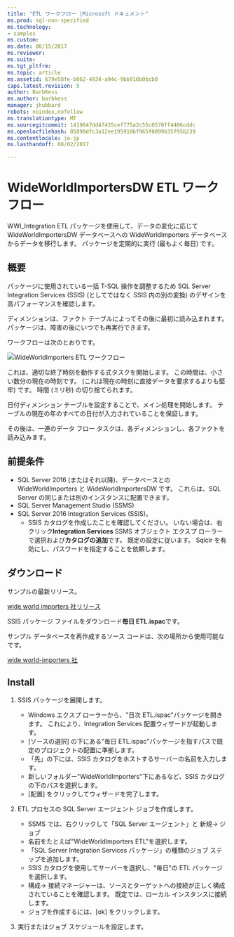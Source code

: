 ```yaml
---
title: "ETL ワークフロー |Microsoft ドキュメント"
ms.prod: sql-non-specified
ms.technology:
- samples
ms.custom: 
ms.date: 06/15/2017
ms.reviewer: 
ms.suite: 
ms.tgt_pltfrm: 
ms.topic: article
ms.assetid: 679e58fe-b062-4934-a94c-9bb916b0bcb0
caps.latest.revision: 5
author: BarbKess
ms.author: barbkess
manager: jhubbard
robots: noindex,nofollow
ms.translationtype: MT
ms.sourcegitcommit: 1419847dd47435cef775a2c55c0578ff4406cddc
ms.openlocfilehash: 85898dfc3a12ee195910bf965f0099b35f95b239
ms.contentlocale: ja-jp
ms.lasthandoff: 08/02/2017

---
```

# <a name="wideworldimportersdw-etl-workflow"></a>WideWorldImportersDW ETL ワークフロー
WWI_Integration ETL パッケージを使用して、データの変化に応じて WideWorldImportersDW データベースへの WideWorldImporters データベースからデータを移行します。 パッケージを定期的に実行 (最もよく毎日) です。

## <a name="overview"></a>概要

パッケージに使用されている一括 T-SQL 操作を調整するため SQL Server Integration Services (SSIS) (としてではなく SSIS 内の別の変換) のデザインを高パフォーマンスを確認します。

ディメンションは、ファクト テーブルによってその後に最初に読み込まれます。 パッケージは、障害の後にいつでも再実行できます。

ワークフローは次のとおりです。

 ![WideWorldImporters ETL ワークフロー](../../sample/world-wide-importers/media/wideworldimporters-etl-workflow.png)

これは、適切な終了時刻を動作する式タスクを開始します。 この時間は、小さい数分の現在の時刻です。 (これは現在の時刻に直接データを要求するよりも堅牢) です。 時間 (ミリ秒) の切り捨てられます。

日付ディメンション テーブルを設定することで、メイン処理を開始します。 テーブルの現在の年のすべての日付が入力されていることを保証します。

その後は、一連のデータ フロー タスクは、各ディメンションし、各ファクトを読み込みます。

## <a name="prerequisites"></a>前提条件

- SQL Server 2016 (またはそれ以降)、データベースとの WideWorldImporters と WideWorldImportersDW です。 これらは、SQL Server の同じまたは別のインスタンスに配置できます。
- SQL Server Management Studio (SSMS)
- SQL Server 2016 Integration Services (SSIS)。
  - SSIS カタログを作成したことを確認してください。 いない場合は、右クリック**Integration Services** SSMS オブジェクト エクスプ ローラーで選択および**カタログの追加**です。 既定の設定に従います。 Sqlclr を有効にし、パスワードを指定することを依頼します。


## <a name="download"></a>ダウンロード

サンプルの最新リリース。

[wide world importers 社リリース](http://go.microsoft.com/fwlink/?LinkID=800630)

SSIS パッケージ ファイルをダウンロード**毎日 ETL.ispac**です。

サンプル データベースを再作成するソース コードは、次の場所から使用可能なです。

[wide world-importers 社](https://github.com/Microsoft/sql-server-samples/tree/master/samples/databases/wide-world-importers/wwi-integration-etl)

## <a name="install"></a>Install

1. SSIS パッケージを展開します。
   - Windows エクスプ ローラーから、"日次 ETL.ispac"パッケージを開きます。 これにより、Integration Services 配置ウィザードが起動します。
   - [ソースの選択] の下にある"毎日 ETL.ispac"パッケージを指すパスで既定のプロジェクトの配置に準拠します。
   - 「先」の下には、SSIS カタログをホストするサーバーの名前を入力します。
   - 新しいフォルダー"WideWorldImporters"下にあるなど、SSIS カタログの下のパスを選択します。
   - [配置] をクリックしてウィザードを完了します。

2. ETL プロセスの SQL Server エージェント ジョブを作成します。
   - SSMS では、右クリックして「SQL Server エージェント」と 新規-> ジョブ
   - 名前をたとえば"WideWorldImporters ETL"を選択します。
   - 「SQL Server Integration Services パッケージ」の種類のジョブ ステップを追加します。
   - SSIS カタログを使用してサーバーを選択し、"毎日"の ETL パッケージを選択します。
   - 構成-> 接続マネージャーは、ソースとターゲットへの接続が正しく構成されていることを確認します。 既定では、ローカル インスタンスに接続します。
   - ジョブを作成するには、[ok] をクリックします。

3. 実行またはジョブ スケジュールを設定します。

